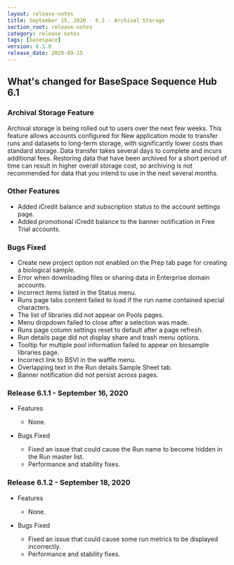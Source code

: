 ```yaml
---
layout: release-notes
title: September 15, 2020 - 6.1 - Archival Storage
section_root: release-notes
category: release notes
tags: [basespace]
version: 6.1.0
release_date: 2020-09-15
---
```


## What's changed for BaseSpace Sequence Hub 6.1

### Archival Storage Feature

Archival storage is being rolled out to users over the next few weeks. This feature allows accounts configured for New application mode to transfer runs and datasets to long-term storage, with significantly lower costs than standard storage. Data transfer takes several days to complete and incurs additional fees. Restoring data that have been archived for a short period of time can result in higher overall storage cost, so archiving is not recommended for data that you intend to use in the next several months.

### Other Features
 - Added iCredit balance and subscription status to the account settings page.
 - Added promotional iCredit balance to the banner notification in Free Trial accounts.

### Bugs Fixed
 - Create new project option not enabled on the Prep tab page for creating a biological sample.
 - Error when downloading files or sharing data in Enterprise domain accounts.
 - Incorrect items listed in the Status menu.
 - Runs page tabs content failed to load if the run name contained special characters.
 - The list of libraries did not appear on Pools pages.
 - Menu dropdown failed to close after a selection was made.
 - Runs page column settings reset to default after a page refresh.
 - Run details page did not display share and trash menu options.
 - Tooltip for multiple pool information failed to appear on biosample libraries page.
 - Incorrect link to BSVI in the waffle menu.
 - Overlapping text in the Run details Sample Sheet tab.
 - Banner notification did not persist across pages.

### Release 6.1.1 - September 16, 2020
- Features
  - None.
  
- Bugs Fixed
  - Fixed an issue that could cause the Run name to become hidden in the Run master list.
  - Performance and stability fixes.
  
### Release 6.1.2 - September 18, 2020
- Features
  - None.
  
- Bugs Fixed
  - Fixed an issue that could cause some run metrics to be displayed incorrectly.
  - Performance and stability fixes.
  
